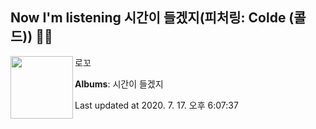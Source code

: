 ## Now I'm listening 시간이 들겠지(피처링: Colde (콜드)) 🎵🎵

[<img align="left" width="100" src="https://lh3.googleusercontent.com/f0vBw7f9CkLrsJpnOn4qjXz9jQsvzusRnyADnUFSlylhEwTa4PKmrewqM30zAg5KvhCudps-vVtrYLpQLg">](https://music.youtube.com/channel/UCJVA-stKCH0IS_C1qIOUjTA)

로꼬

**Albums**: 시간이 들겠지

Last updated at 2020. 7. 17. 오후 6:07:37
